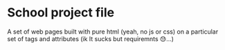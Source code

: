 # School project file

A set of web pages built with pure html (yeah, no js or css) on a particular set of tags and attributes
(ik It sucks but requiremnts 😓...)
